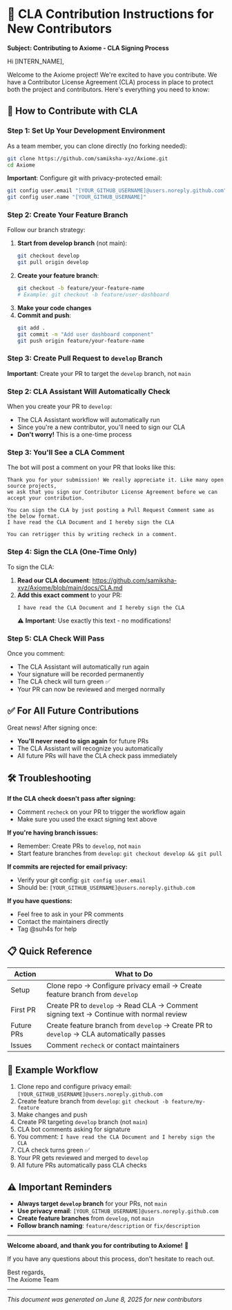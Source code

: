# 📧 CLA Contribution Instructions for New Contributors

**Subject: Contributing to Axiome - CLA Signing Process**

Hi [INTERN_NAME],

Welcome to the Axiome project! We're excited to have you contribute. We have a Contributor License Agreement (CLA) process in place to protect both the project and contributors. Here's everything you need to know:

## 🚀 **How to Contribute with CLA**

### **Step 1: Set Up Your Development Environment**
As a team member, you can clone directly (no forking needed):
```bash
git clone https://github.com/samiksha-xyz/Axiome.git
cd Axiome
```

**Important**: Configure git with privacy-protected email:
```bash
git config user.email "[YOUR_GITHUB_USERNAME]@users.noreply.github.com"
git config user.name "[YOUR_GITHUB_USERNAME]"
```

### **Step 2: Create Your Feature Branch**
Follow our branch strategy:
1. **Start from develop branch** (not main):
   ```bash
   git checkout develop
   git pull origin develop
   ```
2. **Create your feature branch**:
   ```bash
   git checkout -b feature/your-feature-name
   # Example: git checkout -b feature/user-dashboard
   ```
3. **Make your code changes**
4. **Commit and push**:
   ```bash
   git add .
   git commit -m "Add user dashboard component"
   git push origin feature/your-feature-name
   ```

### **Step 3: Create Pull Request to `develop` Branch**
**Important**: Create your PR to target the `develop` branch, not `main`

### **Step 2: CLA Assistant Will Automatically Check**
When you create your PR to `develop`:
- The CLA Assistant workflow will automatically run
- Since you're a new contributor, you'll need to sign our CLA
- **Don't worry!** This is a one-time process

### **Step 3: You'll See a CLA Comment**
The bot will post a comment on your PR that looks like this:

```
Thank you for your submission! We really appreciate it. Like many open source projects, 
we ask that you sign our Contributor License Agreement before we can accept your contribution.

You can sign the CLA by just posting a Pull Request Comment same as the below format.
I have read the CLA Document and I hereby sign the CLA

You can retrigger this by writing recheck in a comment.
```

### **Step 4: Sign the CLA (One-Time Only)**
To sign the CLA:

1. **Read our CLA document**: https://github.com/samiksha-xyz/Axiome/blob/main/docs/CLA.md
2. **Add this exact comment** to your PR:
   ```
   I have read the CLA Document and I hereby sign the CLA
   ```
   ⚠️ **Important**: Use exactly this text - no modifications!

### **Step 5: CLA Check Will Pass**
Once you comment:
- The CLA Assistant will automatically run again
- Your signature will be recorded permanently
- The CLA check will turn green ✅
- Your PR can now be reviewed and merged normally

## ✅ **For All Future Contributions**
Great news! After signing once:
- **You'll never need to sign again** for future PRs
- The CLA Assistant will recognize you automatically
- All future PRs will have the CLA check pass immediately

## 🛠️ **Troubleshooting**

**If the CLA check doesn't pass after signing:**
- Comment `recheck` on your PR to trigger the workflow again
- Make sure you used the exact signing text above

**If you're having branch issues:**
- Remember: Create PRs to `develop`, not `main`
- Start feature branches from `develop`: `git checkout develop && git pull`

**If commits are rejected for email privacy:**
- Verify your git config: `git config user.email`
- Should be: `[YOUR_GITHUB_USERNAME]@users.noreply.github.com`

**If you have questions:**
- Feel free to ask in your PR comments
- Contact the maintainers directly
- Tag @suh4s for help

## 📋 **Quick Reference**

| Action | What to Do |
|--------|-----------|
| Setup | Clone repo → Configure privacy email → Create feature branch from `develop` |
| First PR | Create PR to `develop` → Read CLA → Comment signing text → Continue with normal review |
| Future PRs | Create feature branch from `develop` → Create PR to `develop` → CLA automatically passes |
| Issues | Comment `recheck` or contact maintainers |

## 🎯 **Example Workflow**
1. Clone repo and configure privacy email: `[YOUR_GITHUB_USERNAME]@users.noreply.github.com`
2. Create feature branch from `develop`: `git checkout -b feature/my-feature`
3. Make changes and push
4. Create PR targeting `develop` branch (not `main`)
5. CLA bot comments asking for signature
6. You comment: `I have read the CLA Document and I hereby sign the CLA`
7. CLA check turns green ✅
8. Your PR gets reviewed and merged to `develop`
9. All future PRs automatically pass CLA checks

## ⚠️ **Important Reminders**

- **Always target `develop` branch** for your PRs, not `main`
- **Use privacy email**: `[YOUR_GITHUB_USERNAME]@users.noreply.github.com`
- **Create feature branches** from `develop`, not `main`
- **Follow branch naming**: `feature/description` or `fix/description`

---

**Welcome aboard, and thank you for contributing to Axiome!** 🚀

If you have any questions about this process, don't hesitate to reach out.

Best regards,  
The Axiome Team

---
*This document was generated on June 8, 2025 for new contributors*
